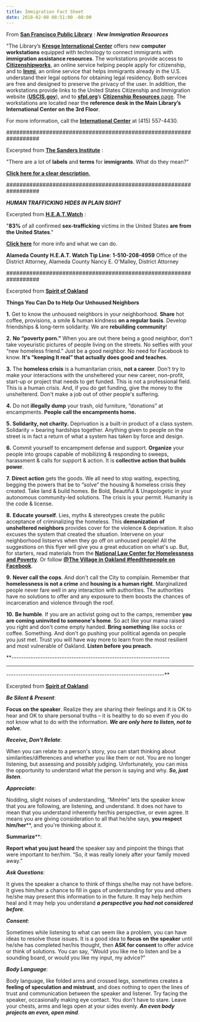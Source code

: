 ```yaml
---
title: Immigration Fact Sheet
date: 2018-02-08 08:51:00 -08:00
---
```


From [**San Francisco Public Library**](https://sfpl.org/) : ***New Immigration Resources*** 

"The Library’s [**Kresge International Center**](https://sfpl.org/?pg=0200000901) offers new **computer workstations** equipped with technology to connect immigrants with **immigration assistance resources**. The workstations provide access to [**Citizenshipworks**](https://www.citizenshipworks.org/), an online service helping people apply for citizenship, and to [**Immi**](https://www.immi.org/), an online service that helps immigrants already in the U.S. understand their legal options for obtaining legal residency. Both services are free and designed to preserve the privacy of the user. In addition, the workstations provide links to the United States Citizenship and Immigration website ([**USCIS.gov**](https://www.uscis.gov/)), and to [**sfpl.org**](https://sfpl.org/)’s  [**Citizenship Resources** page](https://sfpl.org/index.php?pg=2000011201). The workstations are located near the **reference desk in the Main Library’s International Center on the 3rd Floor**.
 
For more information, call the [**International Center**](https://sfpl.org/?pg=0200000901) at (415) 557-4430. 

##################################################################

Excerpted from [**The Sanders Institute**](https://www.sandersinstitute.com/issues/immigration) :

"There are a lot of **labels** and **terms** for **immigrants**.  What do they mean?"

[**Click here for a clear description**.](https://www.sandersinstitute.com/issues/immigration)

##################################################################

***HUMAN TRAFFICKING HIDES IN PLAIN SIGHT***

Excerpted from [**H.E.A.T.Watch**](http://www.heatwatch.org/) : 

"**83%** of all confirmed **sex-trafficking** victims in the United States **are from the United States**."

[**Click here**](http://www.heatwatch.org/) for more info and what we can do.

**Alameda County H.E.A.T. Watch Tip Line**:
**1-510-208-4959**
Office of the District Attorney, Alameda County
Nancy E. O'Malley, District Attorney

##################################################################

Excerpted from [**Spirit of Oakland**](https://spiritofoakland.com/)
 
**Things You Can Do to Help Our Unhoused Neighbors** 

**1.**	Get to know the unhoused neighbors in your neighborhood.  **Share** hot coffee, provisions, a smile & human kindness **on a regular basis**.  Develop friendships & long-term solidarity.  We are **rebuilding community**!

**2.**	**No “poverty porn.”**   When you are out there being a good neighbor, don't take voyeuristic pictures of people living on the streets.  No selfies with your “new homeless friend.”  Just be a good neighbor.  No need for Facebook to know.  **It's “keeping It real” that actually does good and teaches**.

**3.**	The **homeless crisis** is a humanitarian crisis, **not a career**.   Don't try to make your interactions with the unsheltered your new career, non-profit, start-up or project that needs to get funded.  This is not a professional field.  This is a human crisis.  And, if you do get funding, give the money to the unsheltererd.  Don't make a job out of other people's suffering.

**4.**	Do not **illegally dump** your trash, old furniture, “donations” at encampments.  **People call the encampments home.**

**5.**	**Solidarity, not charity.**  Deprivation is a built-in product of a class system.  Solidarity = bearing hardships together.  Anything given to people on the street is in fact a return of what a system has taken by force and design.

**6.**	Commit yourself to encampment defense and support.  **Organize** your people into groups capable of mobilizing & responding to sweeps, harassment & calls for support & action.  It is **collective action that builds power**.

**7.**	**Direct action** gets the goods.  We all need to stop waiting, expecting, begging the powers that be to “solve” the housing & homeless crisis they created.  Take land & build homes.  Be Bold, Beautiful & Unapologetic in your autonomous community-led solutions.  The crisis is your permit. Humanity is the code & license.

**8.**	**Educate yourself**.  Lies, myths & stereotypes create the public acceptance of criminalizing the homeless.  This **demonization of unsheltered neighbors** provides cover for the violence & deprivation. It also excuses the system that created the situation.  Intervene on your neighborhood listservs when they go off on unhoused people!  All the suggestions on this flyer will give you a great education on what's up.  But, for starters, read materials from the [**National Law Center for Homelessness and Poverty**](https://www.nichp.org/).  Or follow [**@The Village in Oakland #feedthepeople on Facebook**](https://www.facebook.com/The-Village-in-Oakland-feedthepeople-731643677003021/).

**9.**	**Never call the cops**.  And don't call the City to complain.  Remember that **homelessness is not a crime** and **housing is a human right**.  Marginalized people never fare well in any interaction with authorities.  The authorities have no solutions to offer and any exposure to them boosts the chances of incarceration and violence through the roof.

**10.**	**Be humble**.  If you are an activist going out to the camps, remember **you are coming uninvited to someone's home**.  So act like your mama raised you right and don't come empty handed.  **Bring something** like socks or coffee.  Something.  And don't go pushing your political agenda on people you just met.  Trust you will have way more to learn from the most resilient and most vulnerable of Oakland.  **Listen before you preach**.

**------------------------------------------------------------------
******************************************************************
------------------------------------------------------------------**

Excerpted from [**Spirit of Oakland**](https://spiritofoakland.com/):

***Be Silent & Present***:

**Focus on the speaker**.  Realize they are sharing their feelings and it is OK to hear and OK to share personal truths – it is healthy to do so even if you do not know what to do with the information.  ***We are only here to listen, not to solve***.

***Receive, Don't Relate***:

When you can relate to a person's story, you can start thinking about similarities/differences and whether you like them or not.  You are no longer listening, but assessing and possibly judging.  Unfortunately, you can miss the opportunity to understand what the person is saying and why.  ***So, just listen***.

***Appreciate***:

Nodding, slight noises of understanding, “MmHm” lets the speaker know that you are following, are listening, and understand.  It does not have to mean that you understand inherently her/his perspective, or even agree.  It means you are giving consideration to all that he/she says, **you respect him/her****, and you're thinking about it.

**Summarize****:

**Report what you just heard** the speaker say and pinpoint the things that were important to her/him.  “So, it was really lonely after your family moved away.”

***Ask Questions***:

It gives the speaker a chance to think of things she/he may not have before.  It gives him/her a chance to fill in gaps of understanding for you and others he/she may present this information to in the future.  It may help her/him heal and it may help you understand ***a perspective you had not considered before***.

***Consent***:

Sometimes while listening to what can seem like a problem, you can have ideas to resolve those issues.  It is a good idea to **focus on the speaker** until he/she has completed her/his thought, then **ASK for consent** to offer advice or think of solutions.  You can say, “Would you like me to listen and be a sounding board, or would you like my input, my advice?”

***Body Language***:

Body language, like folded arms and crossed legs, sometimes creates a **feeling of speculation and mistrust**, and does nothing to open the lines of trust and communication between the speaker and listener.  Try facing the speaker, occasionally making eye contact.  You don't have to stare.  Leave your chests, arms and legs open at your sides evenly.  ***An even body projects an even, open mind***.

